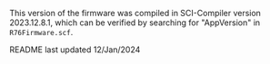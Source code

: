 This version of the firmware was compiled in SCI-Compiler version 2023.12.8.1, which can be verified by searching for "AppVersion" in `R76Firmware.scf`.

README last updated 12/Jan/2024
